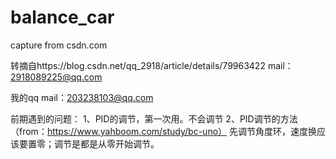 # balance_car
capture from csdn.com

转摘自https://blog.csdn.net/qq_2918/article/details/79963422
mail：2918089225@qq.com

我的qq mail：203238103@qq.com

前期遇到的问题：
1、PID的调节，第一次用。不会调节
2、PID调节的方法（from：https://www.yahboom.com/study/bc-uno）
  先调节角度环，速度换应该要置零；调节是都是从零开始调节。
